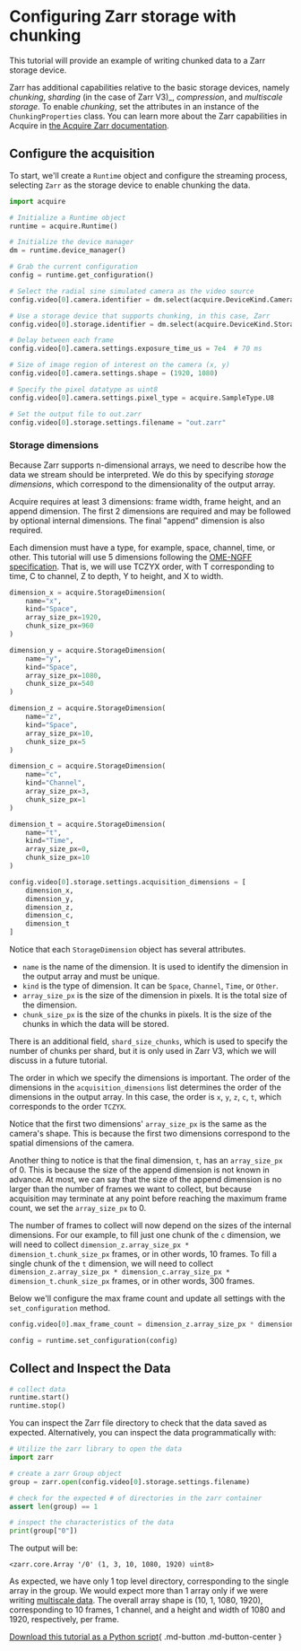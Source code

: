# Configuring Zarr storage with chunking

This tutorial will provide an example of writing chunked data to a Zarr storage device.

Zarr has additional capabilities relative to the basic storage devices, namely _chunking_, _sharding_ (in the case of Zarr V3)_, _compression_, and _multiscale storage_.
To enable _chunking_, set the attributes in an instance of the `ChunkingProperties` class.
You can learn more about the Zarr capabilities in Acquire in [the Acquire Zarr documentation](https://github.com/acquire-project/acquire-driver-zarr).

## Configure the acquisition
To start, we'll create a `Runtime` object and configure the streaming process, selecting `Zarr` as the storage device to enable chunking the data.

```python
import acquire

# Initialize a Runtime object
runtime = acquire.Runtime()

# Initialize the device manager
dm = runtime.device_manager()

# Grab the current configuration
config = runtime.get_configuration()

# Select the radial sine simulated camera as the video source
config.video[0].camera.identifier = dm.select(acquire.DeviceKind.Camera, "simulated: radial sin")

# Use a storage device that supports chunking, in this case, Zarr
config.video[0].storage.identifier = dm.select(acquire.DeviceKind.Storage, "Zarr")

# Delay between each frame
config.video[0].camera.settings.exposure_time_us = 7e4  # 70 ms

# Size of image region of interest on the camera (x, y)
config.video[0].camera.settings.shape = (1920, 1080)

# Specify the pixel datatype as uint8
config.video[0].camera.settings.pixel_type = acquire.SampleType.U8

# Set the output file to out.zarr
config.video[0].storage.settings.filename = "out.zarr"
```

### Storage dimensions

Because Zarr supports n-dimensional arrays, we need to describe how the data we stream should be interpreted.
We do this by specifying *storage dimensions*, which correspond to the dimensionality of the output array.

Acquire requires at least 3 dimensions: frame width, frame height, and an append dimension.
The first 2 dimensions are required and may be followed by optional internal dimensions.
The final "append" dimension is also required.

Each dimension must have a type, for example, space, channel, time, or other.
This tutorial will use 5 dimensions following the [OME-NGFF specification](https://ngff.openmicroscopy.org/latest/#multiscale-md).
That is, we will use TCZYX order, with T corresponding to time, C to channel, Z to depth, Y to height, and X to width.

```python
dimension_x = acquire.StorageDimension(
    name="x",
    kind="Space",
    array_size_px=1920,
    chunk_size_px=960
)

dimension_y = acquire.StorageDimension(
    name="y",
    kind="Space",
    array_size_px=1080,
    chunk_size_px=540
)

dimension_z = acquire.StorageDimension(
    name="z",
    kind="Space",
    array_size_px=10,
    chunk_size_px=5
)

dimension_c = acquire.StorageDimension(
    name="c",
    kind="Channel",
    array_size_px=3,
    chunk_size_px=1
)

dimension_t = acquire.StorageDimension(
    name="t",
    kind="Time",
    array_size_px=0,
    chunk_size_px=10
)

config.video[0].storage.settings.acquisition_dimensions = [
    dimension_x,
    dimension_y,
    dimension_z,
    dimension_c,
    dimension_t
]
```

Notice that each `StorageDimension` object has several attributes.
- `name` is the name of the dimension. It is used to identify the dimension in the output array and must be unique.
- `kind` is the type of dimension. It can be `Space`, `Channel`, `Time`, or `Other`.
- `array_size_px` is the size of the dimension in pixels. It is the total size of the dimension.
- `chunk_size_px` is the size of the chunks in pixels. It is the size of the chunks in which the data will be stored.

There is an additional field, `shard_size_chunks`, which is used to specify the number of chunks per shard, but it is 
only used in Zarr V3, which we will discuss in a future tutorial.

The order in which we specify the dimensions is important.
The order of the dimensions in the `acquisition_dimensions` list determines the order of the dimensions in the output array.
In this case, the order is `x`, `y`, `z`, `c`, `t`, which corresponds to the order `TCZYX`.

Notice that the first two dimensions' `array_size_px` is the same as the camera's shape.
This is because the first two dimensions correspond to the spatial dimensions of the camera.

Another thing to notice is that the final dimension, `t`, has an `array_size_px` of 0.
This is because the size of the append dimension is not known in advance.
At most, we can say that the size of the append dimension is no larger than the number of frames we want to collect, but
because acquisition may terminate at any point before reaching the maximum frame count, we set the `array_size_px` to 0.

The number of frames to collect will now depend on the sizes of the internal dimensions.
For our example, to fill just one chunk of the `c` dimension, we will need to collect
`dimension_z.array_size_px * dimension_t.chunk_size_px` frames, or in other words, 10 frames.
To fill a single chunk of the `t` dimension, we will need to collect
`dimension_z.array_size_px * dimension_c.array_size_px * dimension_t.chunk_size_px` frames, or in other words, 300
frames.

Below we'll configure the max frame count and update all settings with the `set_configuration` method.

```python
config.video[0].max_frame_count = dimension_z.array_size_px * dimension_c.array_size_px * dimension_t.chunk_size_px # 300

config = runtime.set_configuration(config)
```

## Collect and Inspect the Data

```python
# collect data
runtime.start()
runtime.stop()
```

You can inspect the Zarr file directory to check that the data saved as expected. Alternatively, you can inspect the data programmatically with:

```python
# Utilize the zarr library to open the data
import zarr

# create a zarr Group object
group = zarr.open(config.video[0].storage.settings.filename)

# check for the expected # of directories in the zarr container
assert len(group) == 1

# inspect the characteristics of the data
print(group["0"])
```

The output will be:
```
<zarr.core.Array '/0' (1, 3, 10, 1080, 1920) uint8>
```
As expected, we have only 1 top level directory, corresponding to the single array in the group.
We would expect more than 1 array only if we were writing [multiscale data](multiscale.md).
The overall array shape is (10, 1, 1080, 1920), corresponding to 10 frames, 1 channel, and a height and width of 1080
and 1920, respectively, per frame.

[Download this tutorial as a Python script](chunked.py){ .md-button .md-button-center }
